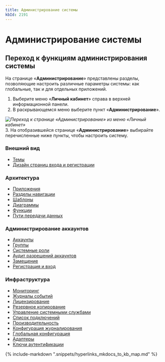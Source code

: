 ```yaml
---
title: Администрирование системы
kbId: 2191
---
```


# Администрирование системы

## Переход к функциям администрирования системы

На странице «**Администрирование**» представлены разделы, позволяющие настроить различные параметры системы: как глобальные, так и для отдельных приложений.

1. Выберите меню «**Личный кабинет**» справа в верхней информационной панели.
2. В раскрывающемся меню выберите пункт «**Администрирование**».

_![Переход к странице «Администрирование» из меню «Личный кабинет»](https://kb.comindware.ru/assets/personal_menu.png)_
3. На отобразившейся странице «**Администрирование**» выбирайте перечисленные ниже пункты, чтобы настроить систему.

### Внешний вид

- [Темы](appearance/themes/index.html#themes)
- [Дизайн страниц входа и регистрации](appearance/login_and_registration_page_design/index.html#дизайн-страниц-входа-и-регистрации)

### Архитектура

- [Приложения](../business_apps/index.html#apps)
- [Разделы навигации](../business_apps/navigation_sections/navigation_sections_setup.html#navigation_sections_setup)
- [Шаблоны](../business_apps/templates/index.html#templates)
- [Диаграммы](../business_apps/diagrams/index.html#diagrams)
- [Функции](architecture/functions.html#функции)
- [Пути передачи данных](connections_communication_routes/communication_routes.html#communication_routes)

### Администрирование аккаунтов

- [Аккаунты](account_administration/accounts.html#аккаунты)
- [Группы](account_administration/groups.html#группы)
- [Системные роли](account_administration/system_roles.html#системные-роли)
- [Аудит разрешений аккаунтов](account_administration/account_permission_audit.html#account_permission_audit)
- [Замещение](account_administration/substitution.html#замещение)
- [Регистрация и вход](account_administration/registration_and_login.html#регистрация-и-вход)

### Инфраструктура

- [Мониторинг](infrastructure/monitoring.html)
- [Журналы событий](infrastructure/logs.html)
- [Лицензирование](infrastructure/licensing.html)
- [Резервное копирование](infrastructure/backup.html)
- [Управление системными службами](infrastructure/system_service_management.html)
- [Список подключений](connections_communication_routes/connections.html#connections)
- [Производительность](infrastructure/performance.html)
- [Конфигурация журналирования](infrastructure/logging_configuration.html)
- [Глобальная конфигурация](infrastructure/global_configuration.html)
- [Адаптеры](infrastructure/adapters.html)
- [Ключи аутентификации](infrastructure/authentication_key.html)

{% include-markdown ".snippets/hyperlinks_mkdocs_to_kb_map.md" %}

